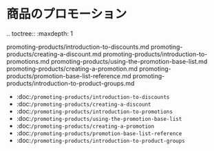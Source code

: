 商品のプロモーション
==================

.. toctree:: :maxdepth: 1

   promoting-products/introduction-to-discounts.md promoting-products/creating-a-discount.md promoting-products/introduction-to-promotions.md promoting-products/using-the-promotion-base-list.md promoting-products/creating-a-promotion.md promoting-products/promotion-base-list-reference.md promoting-products/introduction-to-product-groups.md

-  :doc:`/promoting-products/introduction-to-discounts`
-  :doc:`/promoting-products/creating-a-discount`
-  :doc:`/promoting-products/introduction-to-promotions`
-  :doc:`/promoting-products/using-the-promotion-base-list`
-  :doc:`/promoting-products/creating-a-promotion`
-  :doc:`/promoting-products/promotion-base-list-reference`
-  :doc:`/promoting-products/introduction-to-product-groups`